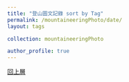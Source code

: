 ```yaml
---
title: "登山圖文記錄 sort by Tag"
permalink: /mountaineeringPhoto/date/
layout: tags

collection: mountaineeringPhoto

author_profile: true
---
```


<a href="/mountaineeringPhoto" class="btn btn--danger">回上層</a>
